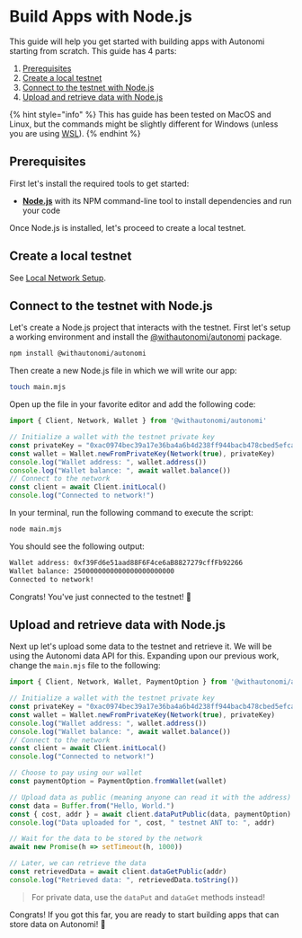 # Build Apps with Node.js

This guide will help you get started with building apps with Autonomi starting from scratch. This guide has 4 parts:

1. [Prerequisites](build_apps_with_nodejs.md#prerequisites)
2. [Create a local testnet](build_apps_with_nodejs.md#create-a-local-testnet)
3. [Connect to the testnet with Node.js](build_apps_with_nodejs.md#connect-to-the-testnet-with-nodejs)
4. [Upload and retrieve data with Node.js](build_apps_with_nodejs.md#upload-and-retrieve-data-with-nodejs)

{% hint style="info" %}
This has guide has been tested on MacOS and Linux, but the commands might be slightly different for Windows (unless you are using [WSL](https://learn.microsoft.com/en-us/windows/wsl/install)).
{% endhint %}

## Prerequisites

First let's install the required tools to get started:

* [**Node.js**](https://nodejs.org/en/download) with its NPM command-line tool to install dependencies and run your code

Once Node.js is installed, let's proceed to create a local testnet.

## Create a local testnet

See [Local Network Setup](./local-network.md).

## Connect to the testnet with Node.js

Let's create a Node.js project that interacts with the testnet. First let's setup a working environment and install the [@withautonomi/autonomi](https://www.npmjs.com/package/@withautonomi/autonomi) package.

```bash
npm install @withautonomi/autonomi
```

Then create a new Node.js file in which we will write our app:

```bash
touch main.mjs
```

Open up the file in your favorite editor and add the following code:

```js
import { Client, Network, Wallet } from '@withautonomi/autonomi'

// Initialize a wallet with the testnet private key
const privateKey = "0xac0974bec39a17e36ba4a6b4d238ff944bacb478cbed5efcae784d7bf4f2ff80"
const wallet = Wallet.newFromPrivateKey(Network(true), privateKey)
console.log("Wallet address: ", wallet.address())
console.log("Wallet balance: ", await wallet.balance())
// Connect to the network
const client = await Client.initLocal()
console.log("Connected to network!")
```

In your terminal, run the following command to execute the script:

```bash
node main.mjs
```

You should see the following output:

```bash
Wallet address: 0xf39Fd6e51aad88F6F4ce6aB8827279cffFb92266
Wallet balance: 2500000000000000000000000
Connected to network!
```

Congrats! You've just connected to the testnet! 🎉

## Upload and retrieve data with Node.js

Next up let's upload some data to the testnet and retrieve it. We will be using the Autonomi data API for this. Expanding upon our previous work, change the `main.mjs` file to the following:

```js
import { Client, Network, Wallet, PaymentOption } from '@withautonomi/autonomi'

// Initialize a wallet with the testnet private key
const privateKey = "0xac0974bec39a17e36ba4a6b4d238ff944bacb478cbed5efcae784d7bf4f2ff80"
const wallet = Wallet.newFromPrivateKey(Network(true), privateKey)
console.log("Wallet address: ", wallet.address())
console.log("Wallet balance: ", await wallet.balance())
// Connect to the network
const client = await Client.initLocal()
console.log("Connected to network!")

// Choose to pay using our wallet
const paymentOption = PaymentOption.fromWallet(wallet)

// Upload data as public (meaning anyone can read it with the address)
const data = Buffer.from("Hello, World.")
const { cost, addr } = await client.dataPutPublic(data, paymentOption)
console.log("Data uploaded for ", cost, " testnet ANT to: ", addr)

// Wait for the data to be stored by the network
await new Promise(h => setTimeout(h, 1000))

// Later, we can retrieve the data
const retrievedData = await client.dataGetPublic(addr)
console.log("Retrieved data: ", retrievedData.toString())

```

> For private data, use the `dataPut` and `dataGet` methods instead!

Congrats! If you got this far, you are ready to start building apps that can store data on Autonomi! 🎉
